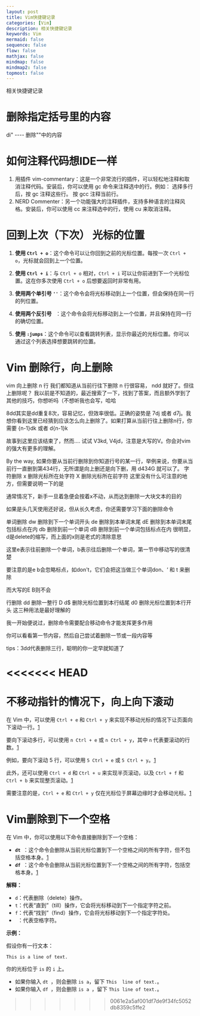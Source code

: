 ```yaml
---
layout: post
title: Vim快捷键记录
categories: [Vim]
description: 相关快捷键记录
keywords: Vim
mermaid: false  
sequence: false
flow: false
mathjax: false
mindmap: false
mindmap2: false
topmost: false
---
```


相关快捷键记录

# 删除指定括号里的内容
di" ---- 删除""中的内容

# 如何注释代码想IDE一样
1. 用插件
vim-commentary：这是一个非常流行的插件，可以轻松地注释和取消注释代码。安装后，你可以使用 gc 命令来注释选中的行。例如：
选择多行后，按 gc 注释这些行。
按 gcc 注释当前行。
2. NERD Commenter：另一个功能强大的注释插件，支持多种语言的注释风格。安装后，你可以使用 <Leader>cc 来注释选中的行，使用 <Leader>cu 来取消注释。

# 回到上次（下次）  光标的位置
1. **使用 `Ctrl + o`**：这个命令可以让你回到之前的光标位置。每按一次 `Ctrl + o`，光标就会回到上一个位置。

2. **使用 `Ctrl + i`**：与 `Ctrl + o` 相对，`Ctrl + i` 可以让你前进到下一个光标位置。这在你多次使用 `Ctrl + o` 后想要返回时非常有用。

3. **使用两个单引号 `''`**：这个命令会将光标移动到上一个位置，但会保持在同一行的列位置。

4. **使用两个反引号 `` ``**：这个命令会将光标移动到上一个位置，并且保持在同一行的确切位置。

5. **使用 `:jumps`**：这个命令可以查看跳转列表，显示你最近的光标位置。你可以通过这个列表选择想要跳转的位置。
# Vim 删除行，向上删除
vim 向上删除 n 行
我们都知道从当前行往下删除 n 行很容易， ndd 就好了。但往上删除呢？ 我以前是不知道的，最近搜索了一下，找到了答案，而且额外学到了其他的技巧，你想听吗（不想听我也会写，哈哈

8dd其实是dd重复8次，容易记忆，但效率很低。正确的姿势是 7dj 或者 d7j。我想你看到这里已经猜到应该怎么向上删除了。如果打算从当前行往上删除n行，你需要 {n-1}dk 或者 d{n-1}k

故事到这里应该结束了，然而.... 试试 V3kd, V4jd，注意是大写的V。你会对vim的强大有更多的理解。

By the way, 如果你要从当前行删除到你知道行号的某一行，举例来说，你要从当前行一直删到第434行，无所谓是向上删还是向下删，用 d434G 就可以了。
字符删除
x            删除光标所在处字符
X            删除光标所在前字符
这里没有什么可注意的地方，但需要说明一下的是

通常情况下，新手一旦着急便会按着x不动，从而达到删除一大块文本的目的

如果是头几天使用还好说，但从长久考虑，你还需要学习下面的删除命令

 

单词删除
dw            删除到下一个单词开头
de            删除到本单词末尾
dE            删除到本单词末尾包括标点在内
db            删除到前一个单词
dB            删除到前一个单词包括标点在内
很明显，d是delete的缩写，而上面的x则是老式的清除意思

这里e表示往前删除一个单词，b表示往后删除一个单词，第一节中移动写的很清楚

要注意的是e b会忽略标点，如don't，它们会把这当做三个单词don、‘ 和 t 来删除

而大写的E B则不会

 

行删除
dd            删除一整行
D d$          删除光标位置到本行结尾
d0            删除光标位置到本行开头
这三种用法是最好理解的

我一开始便说过，删除命令需要配合移动命令才能发挥更多作用

你可以看看第一节内容，然后自己尝试着删除一节或一段内容等

tips：3dd代表删除三行，聪明的你一定早就知道了

<<<<<<< HEAD
=======
# 不移动指针的情况下，向上向下滚动
在 Vim 中，可以使用 `Ctrl + e` 和 `Ctrl + y` 来实现不移动光标的情况下让页面向下滚动一行。[1](https://stackoverflow.com/questions/3458689/how-to-move-screen-without-moving-cursor-in-vim)

要向下滚动多行，可以使用 `n Ctrl + e` 或 `n Ctrl + y`，其中 `n` 代表要滚动的行数。[1](https://stackoverflow.com/questions/3458689/how-to-move-screen-without-moving-cursor-in-vim)

例如，要向下滚动 5 行，可以使用 `5 Ctrl + e` 或 `5 Ctrl + y`。[1](https://stackoverflow.com/questions/3458689/how-to-move-screen-without-moving-cursor-in-vim)

此外，还可以使用 `Ctrl + d` 和 `Ctrl + u` 来实现半页滚动，以及 `Ctrl + f` 和 `Ctrl + b` 来实现整页滚动。[1](https://stackoverflow.com/questions/3458689/how-to-move-screen-without-moving-cursor-in-vim)

需要注意的是，`Ctrl + e` 和 `Ctrl + y` 仅在光标位于屏幕边缘时才会移动光标。[1](https://stackoverflow.com/questions/3458689/how-to-move-screen-without-moving-cursor-in-vim)

# Vim删除到下一个空格
在 Vim 中，你可以使用以下命令直接删除到下一个空格：

* **`dt `**：这个命令会删除从当前光标位置到下一个空格之间的所有字符，但不包括空格本身。[1](https://stackoverflow.com/questions/1607904/vim-deleting-from-current-position-until-a-space)
* **`df `**：这个命令会删除从当前光标位置到下一个空格之间的所有字符，包括空格本身。[1](https://stackoverflow.com/questions/1607904/vim-deleting-from-current-position-until-a-space)

**解释：**

* `d`：代表删除（delete）操作。
* `t`：代表“直到”（till）操作，它会将光标移动到下一个指定字符之前。
* `f`：代表“找到”（find）操作，它会将光标移动到下一个指定字符处。
* ` `：代表空格字符。

**示例：**

假设你有一行文本：

```
This is a line of text.
```

你的光标位于 `is` 的 `i` 上。

* 如果你输入 `dt `，则会删除 `is a`，留下 `This  line of text.`。
* 如果你输入 `df `，则会删除 `is a `，留下 `This line of text.`。
>>>>>>> 0061e2a5af001df7de9f34fc5052db8359c5ffe2

